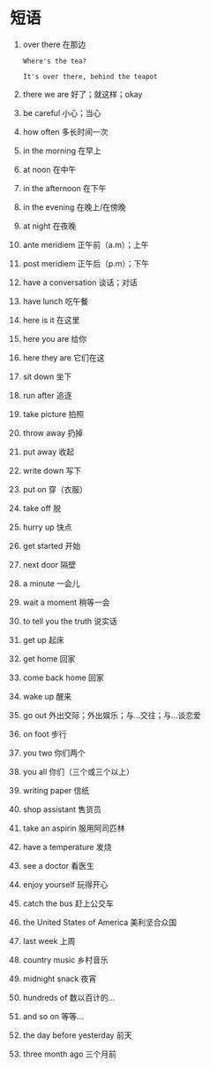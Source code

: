 # 短语

1. over there 在那边

   ```
   Where's the tea?

   It's over there, behind the teapot
   ```

2. there we are 好了；就这样；okay

3. be careful 小心；当心

4. how often 多长时间一次

5. in the morning 在早上

6. at noon 在中午

7. in the afternoon 在下午

8. in the evening 在晚上/在傍晚

9. at night 在夜晚

10. ante meridiem 正午前（a.m）；上午

11. post meridiem 正午后（p.m）；下午

12. have a conversation 谈话；对话

13. have lunch 吃午餐

14. here is it 在这里

15. here you are 给你

16. here they are 它们在这

17. sit down 坐下

18. run after 追逐

19. take picture 拍照

20. throw away 扔掉

21. put away 收起

22. write down 写下

23. put on 穿（衣服）

24. take off 脱

25. hurry up 快点

26. get started 开始

27. next door 隔壁

28. a minute 一会儿

29. wait a moment 稍等一会

30. to tell you the truth 说实话

31. get up 起床

32. get home 回家

33. come back home 回家

34. wake up 醒来

35. go out 外出交际；外出娱乐；与...交往；与...谈恋爱

36. on foot 步行

37. you two 你们两个

38. you all 你们（三个或三个以上）

39. writing paper 信纸

40. shop assistant 售货员

41. take an aspirin 服用阿司匹林

42. have a temperature 发烧

43. see a doctor 看医生

44. enjoy yourself 玩得开心

45. catch the bus 赶上公交车

46. the United States of America 美利坚合众国

47. last week 上周

48. country music 乡村音乐

49. midnight snack 夜宵

50. hundreds of 数以百计的...

51. and so on 等等...

52. the day before yesterday 前天

53. three month ago 三个月前
